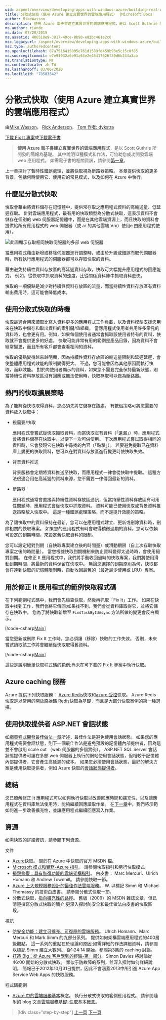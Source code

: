 ```yaml
---
uid: aspnet/overview/developing-apps-with-windows-azure/building-real-world-cloud-apps-with-windows-azure/distributed-caching
title: 分散式快取（使用 Azure 建立真實世界的雲端應用程式） |Microsoft Docs
author: MikeWasson
description: 使用 Azure 電子書建立真實世界的雲端應用程式，是以 Scott Guthrie 所開發的簡報為基礎。 它會說明13個模式和實務，
ms.author: riande
ms.date: 07/20/2015
ms.assetid: 406518e9-3817-49ce-8b90-e82bc461e2c0
msc.legacyurl: /aspnet/overview/developing-apps-with-windows-azure/building-real-world-cloud-apps-with-windows-azure/distributed-caching
msc.type: authoredcontent
ms.openlocfilehash: 87a7516415895e761d1589fd459b93e5c15c0f85
ms.sourcegitcommit: e7e91932a6e91a63e2e46417626f39d6b244a3ab
ms.translationtype: MT
ms.contentlocale: zh-TW
ms.lasthandoff: 03/06/2020
ms.locfileid: "78583542"
---
```

# <a name="distributed-caching-building-real-world-cloud-apps-with-azure"></a>分散式快取（使用 Azure 建立真實世界的雲端應用程式）

由[Mike Wasson](https://github.com/MikeWasson)， [Rick Anderson](https://twitter.com/RickAndMSFT)， [Tom 作者: dykstra](https://github.com/tdykstra)

[下載 Fix It 專案](https://code.msdn.microsoft.com/Fix-It-app-for-Building-cdd80df4)或[下載電子書](https://blogs.msdn.com/b/microsoft_press/archive/2014/07/23/free-ebook-building-cloud-apps-with-microsoft-azure.aspx)

> **使用 Azure 電子書建立真實世界的雲端應用程式**，是以 Scott Guthrie 所開發的簡報為基礎。 其中說明13種模式和作法，可協助您成功開發雲端 web 應用程式。 如需電子書的相關資訊，請參閱[第一章](introduction.md)。

上一章探討了暫時性錯誤處理，並將快取視為斷路器策略。 本章提供快取的更多背景，包括何時使用它、使用它的常見模式，以及如何在 Azure 中執行。

## <a name="what-is-distributed-caching"></a>什麼是分散式快取

快取會藉由將資料儲存在記憶體中，提供常存取之應用程式資料的高輸送量、低延遲存取。 針對雲端應用程式，最有用的快取類型為分散式快取，這表示資料不會儲存在個別的 web 伺服器記憶體中，而是在其他雲端資源上，而且快取的資料會提供給所有應用程式的 web 伺服器（或 ar 的其他雲端 Vm）使用e 由應用程式使用）。

![此圖顯示存取相同快取伺服器的多部 web 伺服器](distributed-caching/_static/image1.png)

當應用程式藉由新增或移除伺服器進行調整時，或由於升級或錯誤而取代伺服器時，所有執行應用程式的伺服器都可以存取快取的資料。

藉由避免持續性資料存放區的高延遲資料存取，快取可大幅提升應用程式的回應能力。 例如，從快取中抓取資料的速度，比從關係資料庫中抓取資料更快。

快取的一項優點是減少對持續性資料存放區的流量，而當持續性資料存放區有資料輸出費用時，這可能會降低成本。

## <a name="when-to-use-distributed-caching"></a>使用分散式快取的時機

快取最適合用來讀取比寫入資料更多的應用程式工作負載，以及資料模型支援您用來在快取中儲存和取出資料的索引鍵/值組織。 當應用程式使用者共用許多常見的資料時，也會更有用。例如，如果每個使用者通常會抓取該使用者特有的資料，快取就不會提供更多的好處。 快取可能非常有用的範例是產品目錄，因為資料不會經常變更，而且所有客戶都會查看相同的資料。

快取的優點變得越來越明顯，因為持續性資料存放區的輸送量限制和延遲延遲，會使整體應用程式效能的限制變得更大。 不過，您可能會因為其他原因而執行快取，而非效能。 對於向使用者顯示的資料，如果您不需要完全保持最新狀態，則當持續性資料存放區沒有回應或無法使用時，快取存取可以做為斷路器。

## <a name="popular-cache-population-strategies"></a>熱門的快取擴展策略

為了能夠從快取取得資料，您必須先將它儲存在該處。 有數個策略可將您需要的資料放入快取中：

- 視需要/快取

    應用程式會嘗試從快取抓取資料，而當快取沒有資料（「遺漏」）時，應用程式會將資料儲存在快取中，以便下一次可供使用。 下次應用程式嘗試取得相同的資料時，它會發現它在快取中尋找的內容（「點擊」）。 若要避免提取已在資料庫上變更的快取資料，您可以在對資料存放區進行變更時使快取失效。
- 背景資料推送

    背景服務會定期將資料推送至快取，而應用程式一律會從快取中提取。 這種方法很適合用在高延遲的資料來源，您不需要一律傳回最新的資料。
- 斷路器

    應用程式通常會直接與持續性資料存放區通訊，但當持續性資料存放區有可用性問題時，應用程式會從快取中抓取資料。 資料可能已使用快取或背景資料推送策略放入快取中。 這是一種錯誤處理策略，而不是提升效能的策略。

為了讓快取中的資料保持在最新，您可以在應用程式建立、更新或刪除資料時，刪除相關的快取專案。 如果您的應用程式有時會取得稍微過期的資料，您可以依賴可設定的到期時間，來設定舊快取資料的限制。

您可以設定絕對到期（自快取專案建立後的時間量）或滑動期限（自上次存取快取專案之後的時間量）。 當您根據快取到期機制來防止資料變得太過時時，會使用絕對到期。 在修正 It 應用程式中，我們將手動收回過時的快取專案，我們將使用滑動到期時間，將最新的資料保留在快取中。 無論您選擇的到期原則為何，快取都會在達到快取的記憶體限制時，自動收回最舊的（最近最少使用或 LRU）專案。

## <a name="sample-cache-aside-code-for-fix-it-app"></a>用於修正 It 應用程式的範例快取程式碼

在下列範例程式碼中，我們會先檢查快取，然後再抓取「Fix It」工作。 如果在快取中找到工作，我們會將它傳回;如果找不到，我們會從資料庫取得它，並將它儲存在快取中。 您為了將快取新增至 `FindTaskByIdAsync` 方法所做的變更會反白顯示。

[!code-csharp[Main](distributed-caching/samples/sample1.cs?highlight=5,9-11,13-15,19)]

當您更新或刪除 Fix It 工作時，您必須讓（移除）快取的工作失效。 否則，未來嘗試讀取該工作將會繼續從快取取得舊資料。

[!code-csharp[Main](distributed-caching/samples/sample2.cs?highlight=7)]

這些是說明簡單快取程式碼的範例;尚未在可下載的 Fix It 專案中執行快取。

## <a name="azure-caching-services"></a>Azure caching 服務

Azure 提供下列快取服務： [Azure Redis](https://msdn.microsoft.com/library/dn690523.aspx)快取和[azure 受控](https://msdn.microsoft.com/library/dn386094.aspx)快取。 Azure Redis 快取是以常用的[開放原始碼 Redis](http://redis.io/)快取為基礎，而且是大部分快取案例的第一種選擇。

<a id="sessionstate"></a>
## <a name="aspnet-session-state-using-a-cache-provider"></a>使用快取提供者 ASP.NET 會話狀態

如[網頁程式開發最佳做法一章](web-development-best-practices.md)所述，最佳作法是避免使用會話狀態。 如果您的應用程式需要會話狀態，則下一個最佳作法是避免預設的記憶體內部提供者，因為這並不會啟用 scale out （web 伺服器的多個實例）。 ASP.NET SQL Server 會話狀態提供者可讓在多部 web 伺服器上執行的網站使用會話狀態，但相較于記憶體內部提供者，它會產生高延遲的成本。 如果您必須使用會話狀態，最好的解決方案是使用快取提供者，例如 Azure 快取的[會話狀態提供者](https://msdn.microsoft.com/library/windowsazure/gg185668.aspx)。

## <a name="summary"></a>總結

您已瞭解修正 It 應用程式可以如何執行快取以改善回應時間和擴充性，以及讓應用程式在資料庫無法使用時，能夠繼續回應讀取作業。 在[下一章](queue-centric-work-pattern.md)中，我們將示範如何進一步改善擴充性，並讓應用程式繼續回應寫入作業。

## <a name="resources"></a>資源

如需快取的詳細資訊，請參閱下列資源。

文件

- [Azure](https://msdn.microsoft.com/library/gg278356.aspx)快取。 關於在 Azure 中快取的官方 MSDN 檔。
- [Microsoft 模式和實務-Azure 指引](https://msdn.microsoft.com/library/dn568099.aspx)。 請參閱快取指引和另行快取模式。
- [損毀修復：具有恢復功能的雲端架構指引](https://msdn.microsoft.com/library/windowsazure/jj853352.aspx)。 白皮書： Marc Mercuri、Ulrich Homann 和 Andrew Townhill。 請參閱快取一節。
- [Azure 上大規模服務設計的最佳作法雲端服務](https://msdn.microsoft.com/library/windowsazure/jj717232.aspx)。 W. 以標記 Simm 和 Michael Thomassy 的技術白皮書。 請參閱分散式快取一節。
- 分散式快取，[指向擴充性的路徑](https://msdn.microsoft.com/magazine/dd942840.aspx)。 舊版（2009）的 MSDN 雜誌文章，但已清楚撰寫分散式快取的簡介;更深入探討防安全和最佳做法白皮書的快取區段。

視訊

- [防安全功能：建立可擴充、可復原的雲端服務](https://channel9.msdn.com/Series/FailSafe)。 Ulrich Homann、Marc Mercuri 和 Mark Simm 的九部分系列。 提供如何架構雲端應用程式的400層級觀點。 這一系列的重點在於理論和原因;如需詳細的作法詳細資料，請參閱以標記 Simm 建立大數列。 從1:24:14 開始，參閱第3集的 caching 討論。
- [打造 Big：從 Azure 客戶學到的經驗-第一部分](https://channel9.msdn.com/Events/Build/2012/3-029)。Simon Davies 將討論從46:00 開始的分散式快取。 類似于防故障的系列，並深入探討如何詳細說明。 簡報已于2012年10月31日提供，因此不會涵蓋2013中所引進 Azure App Service Web Apps 的快取服務。

程式碼範例

- [Azure 中的雲端服務基本](https://code.msdn.microsoft.com/Cloud-Service-Fundamentals-4ca72649)概念。 執行分散式快取的範例應用程式。 請參閱隨附的 blog 文章[雲端服務基礎–快取基本概念](https://blogs.msdn.com/b/windowsazure/archive/2013/10/03/cloud-service-fundamentals-caching-basics.aspx)。

> [!div class="step-by-step"]
> [上一頁](transient-fault-handling.md)
> [下一頁](queue-centric-work-pattern.md)
